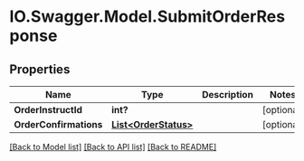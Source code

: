 # IO.Swagger.Model.SubmitOrderResponse
## Properties

Name | Type | Description | Notes
------------ | ------------- | ------------- | -------------
**OrderInstructId** | **int?** |  | [optional] 
**OrderConfirmations** | [**List&lt;OrderStatus&gt;**](OrderStatus.md) |  | [optional] 

[[Back to Model list]](../README.md#documentation-for-models) [[Back to API list]](../README.md#documentation-for-api-endpoints) [[Back to README]](../README.md)

